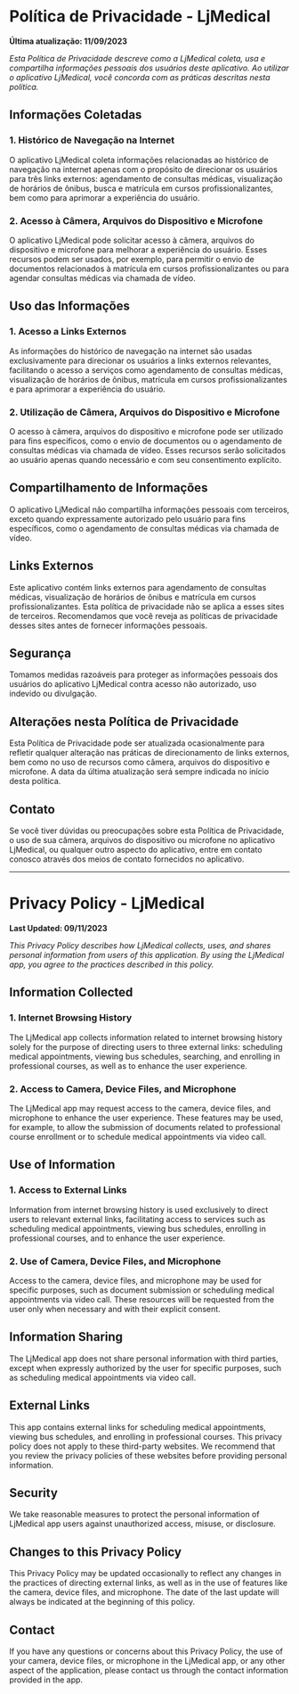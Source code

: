# Política de Privacidade - LjMedical

**Última atualização: 11/09/2023**

*Esta Política de Privacidade descreve como a LjMedical coleta, usa e compartilha informações pessoais dos usuários deste aplicativo. Ao utilizar o aplicativo LjMedical, você concorda com as práticas descritas nesta política.*

## Informações Coletadas

### 1. Histórico de Navegação na Internet

O aplicativo LjMedical coleta informações relacionadas ao histórico de navegação na internet apenas com o propósito de direcionar os usuários para três links externos: agendamento de consultas médicas, visualização de horários de ônibus, busca e matrícula em cursos profissionalizantes, bem como para aprimorar a experiência do usuário.

### 2. Acesso à Câmera, Arquivos do Dispositivo e Microfone

O aplicativo LjMedical pode solicitar acesso à câmera, arquivos do dispositivo e microfone para melhorar a experiência do usuário. Esses recursos podem ser usados, por exemplo, para permitir o envio de documentos relacionados à matrícula em cursos profissionalizantes ou para agendar consultas médicas via chamada de vídeo.

## Uso das Informações

### 1. Acesso a Links Externos

As informações do histórico de navegação na internet são usadas exclusivamente para direcionar os usuários a links externos relevantes, facilitando o acesso a serviços como agendamento de consultas médicas, visualização de horários de ônibus, matrícula em cursos profissionalizantes e para aprimorar a experiência do usuário.

### 2. Utilização de Câmera, Arquivos do Dispositivo e Microfone

O acesso à câmera, arquivos do dispositivo e microfone pode ser utilizado para fins específicos, como o envio de documentos ou o agendamento de consultas médicas via chamada de vídeo. Esses recursos serão solicitados ao usuário apenas quando necessário e com seu consentimento explícito.

## Compartilhamento de Informações

O aplicativo LjMedical não compartilha informações pessoais com terceiros, exceto quando expressamente autorizado pelo usuário para fins específicos, como o agendamento de consultas médicas via chamada de vídeo.

## Links Externos

Este aplicativo contém links externos para agendamento de consultas médicas, visualização de horários de ônibus e matrícula em cursos profissionalizantes. Esta política de privacidade não se aplica a esses sites de terceiros. Recomendamos que você reveja as políticas de privacidade desses sites antes de fornecer informações pessoais.

## Segurança

Tomamos medidas razoáveis para proteger as informações pessoais dos usuários do aplicativo LjMedical contra acesso não autorizado, uso indevido ou divulgação.

## Alterações nesta Política de Privacidade

Esta Política de Privacidade pode ser atualizada ocasionalmente para refletir qualquer alteração nas práticas de direcionamento de links externos, bem como no uso de recursos como câmera, arquivos do dispositivo e microfone. A data da última atualização será sempre indicada no início desta política.

## Contato

Se você tiver dúvidas ou preocupações sobre esta Política de Privacidade, o uso de sua câmera, arquivos do dispositivo ou microfone no aplicativo LjMedical, ou qualquer outro aspecto do aplicativo, entre em contato conosco através dos meios de contato fornecidos no aplicativo.

---

# Privacy Policy - LjMedical

**Last Updated: 09/11/2023**

*This Privacy Policy describes how LjMedical collects, uses, and shares personal information from users of this application. By using the LjMedical app, you agree to the practices described in this policy.*

## Information Collected

### 1. Internet Browsing History

The LjMedical app collects information related to internet browsing history solely for the purpose of directing users to three external links: scheduling medical appointments, viewing bus schedules, searching, and enrolling in professional courses, as well as to enhance the user experience.

### 2. Access to Camera, Device Files, and Microphone

The LjMedical app may request access to the camera, device files, and microphone to enhance the user experience. These features may be used, for example, to allow the submission of documents related to professional course enrollment or to schedule medical appointments via video call.

## Use of Information

### 1. Access to External Links

Information from internet browsing history is used exclusively to direct users to relevant external links, facilitating access to services such as scheduling medical appointments, viewing bus schedules, enrolling in professional courses, and to enhance the user experience.

### 2. Use of Camera, Device Files, and Microphone

Access to the camera, device files, and microphone may be used for specific purposes, such as document submission or scheduling medical appointments via video call. These resources will be requested from the user only when necessary and with their explicit consent.

## Information Sharing

The LjMedical app does not share personal information with third parties, except when expressly authorized by the user for specific purposes, such as scheduling medical appointments via video call.

## External Links

This app contains external links for scheduling medical appointments, viewing bus schedules, and enrolling in professional courses. This privacy policy does not apply to these third-party websites. We recommend that you review the privacy policies of these websites before providing personal information.

## Security

We take reasonable measures to protect the personal information of LjMedical app users against unauthorized access, misuse, or disclosure.

## Changes to this Privacy Policy

This Privacy Policy may be updated occasionally to reflect any changes in the practices of directing external links, as well as in the use of features like the camera, device files, and microphone. The date of the last update will always be indicated at the beginning of this policy.

## Contact

If you have any questions or concerns about this Privacy Policy, the use of your camera, device files, or microphone in the LjMedical app, or any other aspect of the application, please contact us through the contact information provided in the app.
